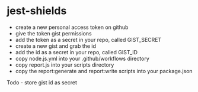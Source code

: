 # jest-shields

- create a new personal access token on github 
- give the token gist permissions
- add the token as a secret in your repo, called GIST_SECRET
- create a new gist and grab the id
- add the id as a secret in your repo, called GIST_ID
- copy node.js.yml into your .github/workflows directory
- copy report.js into your scripts directory
- copy the report:generate and report:write scripts into your package.json

Todo - store gist id as secret